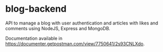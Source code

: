 # blog-backend

API to manage a blog with user authentication and articles with likes and comments using NodeJS, Express and MongoDB.

Documentation available in https://documenter.getpostman.com/view/7750641/2s93CNLXdo.
